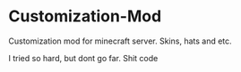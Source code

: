 # Customization-Mod
Customization mod for minecraft server. Skins, hats and etc.

I tried so hard, but dont go far. Shit code
